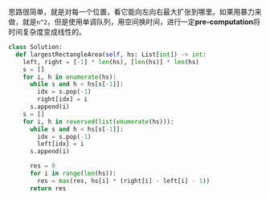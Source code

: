 
思路很简单，就是对每一个位置，看它能向左向右最大扩张到哪里。如果用暴力来做，就是`n^2`，但是使用单调队列，用空间换时间，进行一定**pre-computation**将时间复杂度变成线性的。

```python
class Solution:
  def largestRectangleArea(self, hs: List[int]) -> int:
    left, right = [-1] * len(hs), [len(hs)] * len(hs)
    s = []
    for i, h in enumerate(hs):
      while s and h < hs[s[-1]]:
        idx = s.pop(-1)
        right[idx] = i
      s.append(i)
    s = []
    for i, h in reversed(list(enumerate(hs))):
      while s and h < hs[s[-1]]:
        idx = s.pop(-1)
        left[idx] = i
      s.append(i)

      res = 0
      for i in range(len(hs)):
        res = max(res, hs[i] * (right[i] - left[i] - 1))
      return res
```

